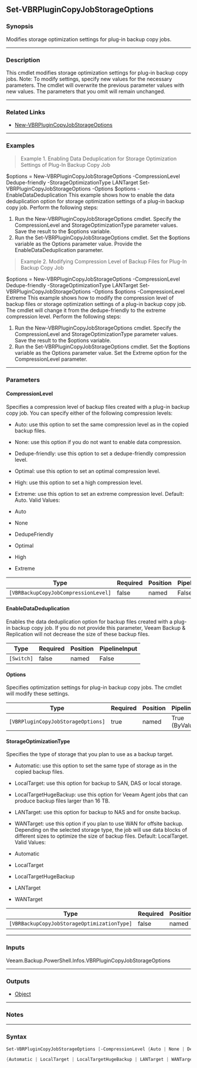 Set-VBRPluginCopyJobStorageOptions
----------------------------------

### Synopsis
Modifies storage optimization settings for plug-in backup copy jobs.

---

### Description

This cmdlet modifies storage optimization settings for plug-in backup copy jobs.
Note: To modify settings, specify new values for the necessary parameters. The cmdlet will overwrite the previous parameter values with new values. The parameters that you omit will remain unchanged.

---

### Related Links
* [New-VBRPluginCopyJobStorageOptions](New-VBRPluginCopyJobStorageOptions)

---

### Examples
> Example 1. Enabling Data Deduplication for Storage Optimization Settings of Plug-In Backup Copy Job

$options = New-VBRPluginCopyJobStorageOptions -CompressionLevel Dedupe-friendly -StorageOptimizationType LANTarget
Set-VBRPluginCopyJobStorageOptions -Options $options -EnableDataDeduplication
This example shows how to enable the data deduplication option for storage optimization settings of a plug-in backup copy job.
Perform the following steps:
1. Run the New-VBRPluginCopyJobStorageOptions cmdlet. Specify the CompressionLevel and StorageOptimizationType parameter values. Save the result to the $options variable.
2. Run the Set-VBRPluginCopyJobStorageOptions cmdlet. Set the $options variable as the Options parameter value. Provide the EnableDataDeduplication parameter.
> Example 2. Modifying Compression Level of Backup Files for Plug-In Backup Copy Job

$options = New-VBRPluginCopyJobStorageOptions -CompressionLevel Dedupe-friendly -StorageOptimizationType LANTarget
Set-VBRPluginCopyJobStorageOptions -Options $options -CompressionLevel Extreme
This example shows how to modify the compression level of backup files or storage optimization settings of a plug-in backup copy job.
The cmdlet will change it from the dedupe-friendly to the extreme compression level.
Perform the following steps:
1. Run the New-VBRPluginCopyJobStorageOptions cmdlet. Specify the CompressionLevel and StorageOptimizationType parameter values. Save the result to the $options variable.
2. Run the Set-VBRPluginCopyJobStorageOptions cmdlet. Set the $options variable as the Options parameter value. Set the Extreme option for the CompressionLevel parameter.

---

### Parameters
#### **CompressionLevel**
Specifies a compression level of backup files created with a plug-in backup copy job. You can specify either of the following compression levels:
* Auto: use this option to set the same compression level as in the copied backup files.
* None: use this option if you do not want to enable data compression.
* Dedupe-friendly: use this option to set a dedupe-friendly compression level.
* Optimal: use this option to set an optimal compression level.
* High: use this option to set a high compression level.
* Extreme: use this option to set an extreme compression level.
Default: Auto.
Valid Values:

* Auto
* None
* DedupeFriendly
* Optimal
* High
* Extreme

|Type                                |Required|Position|PipelineInput|
|------------------------------------|--------|--------|-------------|
|`[VBRBackupCopyJobCompressionLevel]`|false   |named   |False        |

#### **EnableDataDeduplication**
Enables the data deduplication option for backup files created with a plug-in backup copy job.
If you do not provide this parameter, Veeam Backup & Replication will not decrease the size of these backup files.

|Type      |Required|Position|PipelineInput|
|----------|--------|--------|-------------|
|`[Switch]`|false   |named   |False        |

#### **Options**
Specifies optimization settings for plug-in backup copy jobs. The cmdlet will modify these settings.

|Type                              |Required|Position|PipelineInput |
|----------------------------------|--------|--------|--------------|
|`[VBRPluginCopyJobStorageOptions]`|true    |named   |True (ByValue)|

#### **StorageOptimizationType**
Specifies the type of storage that you plan to use as a backup target.
* Automatic: use this option to set the same type of storage as in the copied backup files.
* LocalTarget: use this option for backup to SAN, DAS or local storage.
* LocalTargetHugeBackup: use this option for Veeam Agent jobs that can produce backup files larger than 16 TB.
* LANTarget: use this option for backup to NAS and for onsite backup.
* WANTarget: use this option if you plan to use WAN for offsite backup.
Depending on the selected storage type, the job will use data blocks of different sizes to optimize the size of backup files.
Default: LocalTarget.
Valid Values:

* Automatic
* LocalTarget
* LocalTargetHugeBackup
* LANTarget
* WANTarget

|Type                                       |Required|Position|PipelineInput|
|-------------------------------------------|--------|--------|-------------|
|`[VBRBackupCopyJobStorageOptimizationType]`|false   |named   |False        |

---

### Inputs
Veeam.Backup.PowerShell.Infos.VBRPluginCopyJobStorageOptions

---

### Outputs
* [Object](https://learn.microsoft.com/en-us/dotnet/api/System.Object)

---

### Notes

---

### Syntax
```PowerShell
Set-VBRPluginCopyJobStorageOptions [-CompressionLevel {Auto | None | DedupeFriendly | Optimal | High | Extreme}] [-EnableDataDeduplication] -Options <VBRPluginCopyJobStorageOptions> [-StorageOptimizationType 
```
```PowerShell
{Automatic | LocalTarget | LocalTargetHugeBackup | LANTarget | WANTarget}] [<CommonParameters>]
```
